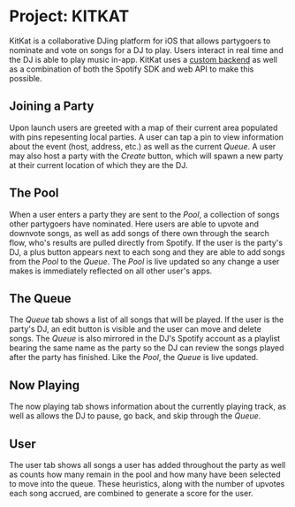 # Project: __KITKAT__

KitKat is a collaborative DJing platform for iOS that allows partygoers to nominate and vote on songs for a DJ to play. Users interact in real time and the DJ is able to play music in-app. KitKat uses a [custom backend](https://github.com/KewlKits/kk-backend) as well as a combination of both the Spotify SDK and web API to make this possible.

## Joining a Party
Upon launch users are greeted with a map of their current area populated with pins repesenting local parties. A user can tap a pin to view information about the event (host, address, etc.) as well as the current _Queue_. A user may also host a party with the _Create_ button, which will spawn a new party at their current location of which they are the DJ.

## The Pool
When a user enters a party they are sent to the _Pool_, a collection of songs other partygoers have nominated. Here users are able to upvote and downvote songs, as well as add songs of there own through the search flow, who's results are pulled directly from Spotify. If the user is the party's DJ, a plus button appears next to each song and they are able to add songs from the _Pool_ to the _Queue_. The _Pool_ is live updated so any change a user makes is immediately reflected on all other user's apps.

## The Queue
The _Queue_ tab shows a list of all songs that will be played. If the user is the party's DJ, an edit button is visible and the user can move and delete songs. The _Queue_ is also mirrored in the DJ's Spotify account as a playlist bearing the same name as the party so the DJ can review the songs played after the party has finished. Like the _Pool_, the _Queue_ is live updated.

## Now Playing
The now playing tab shows information about the currently playing track, as well as allows the DJ to pause, go back, and skip through the _Queue_.

## User
The user tab shows all songs a user has added throughout the party as well as counts how many remain in the pool and how many have been selected to move into the queue. These heuristics, along with the number of upvotes each song accrued, are combined to generate a score for the user.
